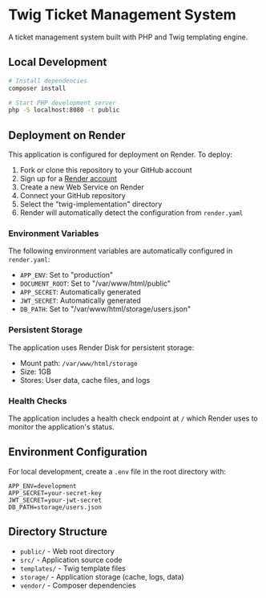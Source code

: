 # Twig Ticket Management System

A ticket management system built with PHP and Twig templating engine.

## Local Development

```bash
# Install dependencies
composer install

# Start PHP development server
php -S localhost:8080 -t public
```

## Deployment on Render

This application is configured for deployment on Render. To deploy:

1. Fork or clone this repository to your GitHub account
2. Sign up for a [Render account](https://render.com)
3. Create a new Web Service on Render
4. Connect your GitHub repository
5. Select the "twig-implementation" directory
6. Render will automatically detect the configuration from `render.yaml`

### Environment Variables

The following environment variables are automatically configured in `render.yaml`:
- `APP_ENV`: Set to "production"
- `DOCUMENT_ROOT`: Set to "/var/www/html/public"
- `APP_SECRET`: Automatically generated
- `JWT_SECRET`: Automatically generated
- `DB_PATH`: Set to "/var/www/html/storage/users.json"

### Persistent Storage

The application uses Render Disk for persistent storage:
- Mount path: `/var/www/html/storage`
- Size: 1GB
- Stores: User data, cache files, and logs

### Health Checks

The application includes a health check endpoint at `/` which Render uses to monitor the application's status.

## Environment Configuration

For local development, create a `.env` file in the root directory with:

```env
APP_ENV=development
APP_SECRET=your-secret-key
JWT_SECRET=your-jwt-secret
DB_PATH=storage/users.json
```

## Directory Structure

- `public/` - Web root directory
- `src/` - Application source code
- `templates/` - Twig template files
- `storage/` - Application storage (cache, logs, data)
- `vendor/` - Composer dependencies
